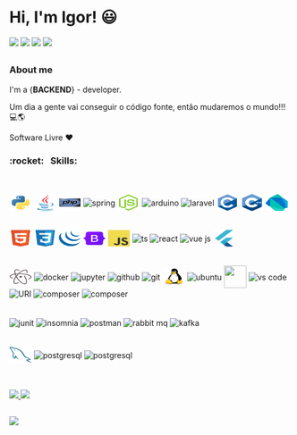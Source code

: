<!-- <h1 align="center"><img src="https://media.giphy.com/media/hvRJCLFzcasrR4ia7z/giphy.gif" width="25px">Hi, i'm Igor</h1></img> -->
<h1> Hi, I'm Igor! 😃 </h1>
<div>
  <a href="https://www.youtube.com/channel/UCBYQVhkroBC_Jc5kog5bY7A/videos" target="_blank"><img src="https://img.shields.io/badge/YouTube-FF0000?style=for-the-badge&logo=youtube&logoColor=white" target="_blank"></a>
  <a href="https://mail.google.com/mail/u/?authuser=igor.bvn@gmail.com" target="_blank"><img src="https://img.shields.io/badge/Gmail-D14836?style=for-the-badge&logo=gmail&logoColor=white" target="_blank"></a>
  <a href="https://www.instagram.com/igor_bavand.dev/" target="_blank"><img src="https://img.shields.io/badge/Instagram-E4405F?style=for-the-badge&logo=instagram&logoColor=white" target="_blank"></a>
    <a href="https://www.linkedin.com/in/igor-g-b75875140/" target="_blank"><img src="https://img.shields.io/badge/LinkedIn-0077B5?style=for-the-badge&logo=linkedin&logoColor=white" target="_blank"></a>
</div>
<!--
<p><img src="https://komarev.com/ghpvc/?username=igorbavand" alt="Judahh" /></p>
-->

##

<!--
<p>👨‍💻 Um dia a gente vai conseguir o código fonte, então mudaremos o mundo!!! 🌎</p>
<p>👨‍💻 Desenvolvimento Back-end ♥</p>
<p>🎈 Software Livre ❤</p>
-->

### About me
I'm a {**BACKEND**} - developer.
<p>Um dia a gente vai conseguir o código fonte, então mudaremos o mundo!!! 💻🌎</p>
<p>Software Livre ❤</p>


 <!--  <p align="center">   <img alingn="center" src="https://profile-counter.glitch.me/igorbavand/count.svg" /></p> -->

<h3> :rocket: &nbsp; Skills: </h3>
&nbsp

<div style="display: inline_block"><br>
    <img align="center" alt="py" height="30" width="40" src="https://raw.githubusercontent.com/devicons/devicon/master/icons/python/python-original.svg"> 
    <img align="center" alt="java" height="30" width="40" src="https://raw.githubusercontent.com/devicons/devicon/master/icons/java/java-original.svg"> 
    <img align="center" alt="php" height="30" width="40" src="https://raw.githubusercontent.com/devicons/devicon/master/icons/php/php-original.svg"> 
    <img align="center" alt="spring" height="30" width="40" src="https://cdn.jsdelivr.net/gh/devicons/devicon/icons/spring/spring-original.svg"> 
    <img align="center" alt="js" height="30" width="40" src="https://raw.githubusercontent.com/devicons/devicon/master/icons/nodejs/nodejs-original.svg"> 
    <img align="center" alt="arduino" height="30" width="40" src="https://cdn.jsdelivr.net/gh/devicons/devicon/icons/arduino/arduino-original.svg"> 
    <img align="center" alt="laravel" height="30" width="40" src="https://cdn.jsdelivr.net/gh/devicons/devicon/icons/laravel/laravel-plain-wordmark.svg"> 
    <img align="center" alt="c" height="30" width="40" src="https://raw.githubusercontent.com/devicons/devicon/master/icons/c/c-original.svg"> 
    <img align="center" alt="cpp" height="30" width="40" src="https://raw.githubusercontent.com/devicons/devicon/master/icons/cplusplus/cplusplus-original.svg"> 
    <img align="center" alt="dart" height="30" width="40" src="https://raw.githubusercontent.com/devicons/devicon/master/icons/dart/dart-original.svg"> 
</div>
&nbsp
<div style="display: inline_block"><br>
 <img align="center" alt="html" height="30" width="40" src="https://raw.githubusercontent.com/devicons/devicon/master/icons/html5/html5-original.svg"> 
 <img align="center" alt="css" height="30" width="40" src="https://raw.githubusercontent.com/devicons/devicon/master/icons/css3/css3-original.svg"> 
 <img align="center" alt="jquery" height="30" width="40" src="https://raw.githubusercontent.com/devicons/devicon/master/icons/jquery/jquery-original.svg"> 
 <img align="center" alt="bootstrap" height="30" width="40" src="https://raw.githubusercontent.com/devicons/devicon/master/icons/bootstrap/bootstrap-original.svg"> 
 <img align="center" alt="js" height="30" width="40" src="https://raw.githubusercontent.com/devicons/devicon/master/icons/javascript/javascript-original.svg">
 <img align="center" alt="ts" height="30" width="40" src="https://cdn.jsdelivr.net/gh/devicons/devicon/icons/typescript/typescript-original.svg">
 <img align="center" alt="react" height="30" width="40" src="https://cdn.jsdelivr.net/gh/devicons/devicon/icons/react/react-original.svg">
 <img align="center" alt="vue js" height="30" width="40" src="https://cdn.jsdelivr.net/gh/devicons/devicon/icons/vuejs/vuejs-original-wordmark.svg">
 <img align="center" alt="flutter" height="30" width="40" src="https://raw.githubusercontent.com/devicons/devicon/master/icons/flutter/flutter-original.svg"> 
</div>
&nbsp
<div style="display: inline_block"><br>
 <img align="center" alt="atom" height="30" width="40" src="https://raw.githubusercontent.com/devicons/devicon/master/icons/atom/atom-original.svg">
 <img align="center" alt="docker" height="30" width="40" src="https://img.icons8.com/color/48/000000/docker.png">
 <img align="center" alt="jupyter" height="30" width="40" src="https://cdn.jsdelivr.net/gh/devicons/devicon/icons/jupyter/jupyter-original.svg">
 <img align="center" alt="github" height="30" width="40" src="https://i.ibb.co/Nn2Zqmj/github-1.png">
 <img align="center" alt="git" height="30" width="40" src="https://cdn.jsdelivr.net/gh/devicons/devicon/icons/git/git-original.svg">
 <img align="center" alt="linux" height="30" width="40" src="https://raw.githubusercontent.com/devicons/devicon/master/icons/linux/linux-original.svg">
 <img align="center" alt="ubuntu" height="30" width="40" src="https://cdn.jsdelivr.net/gh/devicons/devicon/icons/ubuntu/ubuntu-plain.svg"> 
 <img align="center" height="40" width="40" src="https://img.icons8.com/color/48/000000/intellij-idea.png"/>
 <img align="center" alt="vs code" height="30" width="40" src="https://cdn.jsdelivr.net/gh/devicons/devicon/icons/vscode/vscode-original.svg">
 <img align="center" alt="URI" height="30" width="40" src="https://i.ibb.co/QmvC2Ln/uri.png"> 
 <img align="center" alt="composer" height="30" width="40" src="https://cdn.jsdelivr.net/gh/devicons/devicon/icons/composer/composer-original.svg"> 
 <img align="center" alt="composer" height="30" width="40" src="https://cdn.jsdelivr.net/gh/devicons/devicon/icons/jenkins/jenkins-original.svg"> 

</div>
&nbsp
<div style="display: inline_block"><br>
    <img align="center" alt="junit" height="30" width="40" src="https://www.opencodez.com/wp-content/uploads/2019/04/Junit-1.png"> 
    <img align="center" alt="insomnia" height="30" width="35" src="https://seeklogo.com/images/I/insomnia-logo-A35E09EB19-seeklogo.com.png">
    <img align="center" alt="postman" height="30" width="40" src="https://www.svgrepo.com/show/354202/postman-icon.svg"> 
    <img align="center" alt="rabbit mq" height="30" width="40" src="https://brandslogos.com/wp-content/uploads/thumbs/rabbitmq-logo-vector.svg"> 
    <img align="center" alt="kafka" height="30" width="40" src="https://cdn.jsdelivr.net/gh/devicons/devicon/icons/apachekafka/apachekafka-original-wordmark.svg"> 

</div>
&nbsp
<div style="display: inline_block"><br>
    <img align="center" alt="mysql" height="30" width="40" src="https://raw.githubusercontent.com/devicons/devicon/master/icons/mysql/mysql-original.svg"> 
    <img align="center" alt="postgresql" height="30" width="40" src="https://cdn.jsdelivr.net/gh/devicons/devicon/icons/postgresql/postgresql-original.svg"> 
        <img align="center" alt="postgresql" height="30" width="40" src="https://cdn.jsdelivr.net/gh/devicons/devicon/icons/oracle/oracle-original.svg""> 

</div>

## 

<div style="display: inline_block"><br>
    <a href="https://github.com/igorbavand">
    <img height="150em" src="https://github-readme-stats.vercel.app/api?username=igorbavand&show_icons=true&theme=radical"/>
    <img height="150em" src="https://github-readme-stats.vercel.app/api/top-langs/?username=igorbavand&layout=compact&theme=radical"/>
</div>
  
##
  
  <div>
  <img src="https://github-profile-summary-cards.vercel.app/api/cards/profile-details?username=igorbavand&amp;theme=radical">
</div>


<!-- ![Snake animation](https://github.com/lucasemanuelms/lucasemanuelms/blob/output/github-contribution-grid-snake.svg) -->







